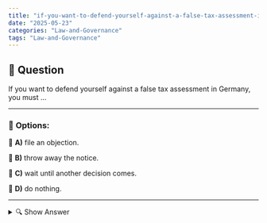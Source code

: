 ```yaml
---
title: "if-you-want-to-defend-yourself-against-a-false-tax-assessment-in-germany-you-must-"
date: "2025-05-23"
categories: "Law-and-Governance"
tags: "Law-and-Governance"
---
```


## 📌 **Question**

If you want to defend yourself against a false tax assessment in Germany, you must ...



---

### 📝 **Options:**

🔘 **A)** file an objection.

🔘 **B)** throw away the notice.

🔘 **C)** wait until another decision comes.

🔘 **D)** do nothing.

---

<details>
  <summary>🔍 Show Answer</summary>

  <p>
💡  <b>Correct Answer:</b>  a
  </p>
  <p>
    📖<b>Explanation:</b>
    
  </p>
</details>

